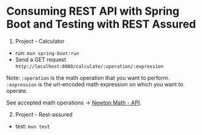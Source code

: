 # Consuming REST API with Spring Boot and Testing with REST Assured

1. Project - Calculator
  - run:
  `mvn spring-boot:run`
  - Send a GET request
  `http://localhost:8080/calculate/:operation/:expression`
  
  Note: `:operation` is the math operation that you want to perform. `:expression` is the url-encoded math expression on which you want to operate.
  
  See accepted math operations -> [Newton Math - API](https://github.com/aunyks/newton-api).

 2. Project - Rest-assured
 - test:
  `mvn test`
